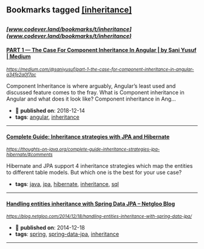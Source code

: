 ## Bookmarks tagged [[inheritance]](https://www.codever.land/search?q=[inheritance])

_<sup><sup>[www.codever.land/bookmarks/t/inheritance](www.codever.land/bookmarks/t/inheritance)</sup></sup>_
---
#### [PART 1 — The Case For Component Inheritance In Angular | by Sani Yusuf | Medium](https://medium.com/@saniyusuf/part-1-the-case-for-component-inheritance-in-angular-a34fe2a0f7ac)
_<sup>https://medium.com/@saniyusuf/part-1-the-case-for-component-inheritance-in-angular-a34fe2a0f7ac</sup>_

Component Inheritance is where arguably, Angular’s least used and discussed feature comes to the fray. What is Component inheritance in Angular and what does it look like? Component inheritance in Ang...
* :calendar: **published on**: 2018-12-14
* **tags**: [angular](../tagged/angular.md), [inheritance](../tagged/inheritance.md)
---
#### [Complete Guide: Inheritance strategies with JPA and Hibernate](https://thoughts-on-java.org/complete-guide-inheritance-strategies-jpa-hibernate/#comments)
_<sup>https://thoughts-on-java.org/complete-guide-inheritance-strategies-jpa-hibernate/#comments</sup>_

Hibernate and JPA support 4 inheritance strategies which map the entities to different table models. But which one is the best for your use case?
* **tags**: [java](../tagged/java.md), [jpa](../tagged/jpa.md), [hibernate](../tagged/hibernate.md), [inheritance](../tagged/inheritance.md), [sql](../tagged/sql.md)
---
#### [Handling entities inheritance with Spring Data JPA – Netgloo Blog](https://blog.netgloo.com/2014/12/18/handling-entities-inheritance-with-spring-data-jpa/)
_<sup>https://blog.netgloo.com/2014/12/18/handling-entities-inheritance-with-spring-data-jpa/</sup>_

* :calendar: **published on**: 2014-12-18
* **tags**: [spring](../tagged/spring.md), [spring-data-jpa](../tagged/spring-data-jpa.md), [inheritance](../tagged/inheritance.md)
---
